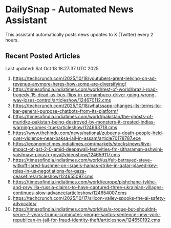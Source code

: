 # DailySnap - Automated News Assistant

This assistant automatically posts news updates to X (Twitter) every 2 hours.

## Recent Posted Articles

Last updated: Sat Oct 18 18:27:37 UTC 2025

1. https://techcrunch.com/2025/10/18/youtubers-arent-relying-on-ad-revenue-anymore-heres-how-some-are-diversifying/
2. https://timesofindia.indiatimes.com/world/rest-of-world/brazil-road-tragedy-15-dead-as-bus-flips-in-pernambuco-driver-going-wrong-way-loses-control/articleshow/124670112.cms
3. https://techcrunch.com/2025/10/18/whatssapp-changes-its-terms-to-bar-general-purpose-chatbots-from-its-platform/
4. https://timesofindia.indiatimes.com/world/pakistan/the-ghosts-of-muridke-pakistan-being-destroyed-by-monsters-it-created-indias-warning-comes-true/articleshow/124663718.cms
5. https://www.thehindu.com/news/national/zubeens-death-people-held-over-violence-near-baksa-jail-in-assam/article70178787.ece
6. https://economictimes.indiatimes.com/markets/stocks/news/live-impact-of-gst-2-0-amid-deepawali-festivities-fm-sitharaman-ashwini-vaishnaw-piyush-goyal/videoshow/124659117.cms
7. https://timesofindia.indiatimes.com/world/us/felt-betrayed-steve-witkoff-jared-kushner-on-israels-hamas-strike-in-qatar-played-key-roles-in-us-negotiations-for-gaza-ceasefire/articleshow/124655097.cms
8. https://timesofindia.indiatimes.com/world/europe/pishchane-tykhe-and-pryvillia-russia-claims-to-have-captured-three-ukrainian-villages-continues-slow-advance/articleshow/124654007.cms
9. https://techcrunch.com/2025/10/17/silicon-valley-spooks-the-ai-safety-advocates/
10. https://timesofindia.indiatimes.com/world/us/a-rogue-but-shouldnt-serve-7-years-trump-commutes-george-santos-sentence-new-york-republican-in-jail-for-fraud-identity-theft/articleshow/124650192.cms

